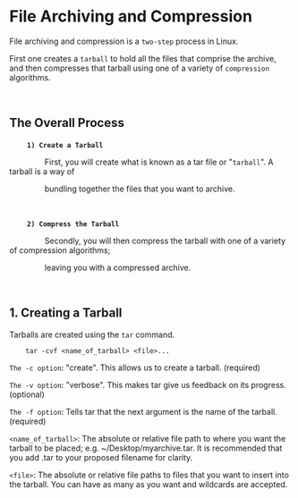 # **File Archiving and Compression**

File archiving and compression is a `two-step` process in Linux.

First one creates a `tarball` to hold all the files that comprise the archive, and then
compresses that tarball using one of a variety of `compression` algorithms.

&nbsp;

## **The Overall Process**

&nbsp; &nbsp; &nbsp; &nbsp; **`1) Create a Tarball`**

&nbsp; &nbsp; &nbsp; &nbsp; &nbsp; &nbsp; &nbsp; &nbsp; First, you will create what is known as a tar file or "`tarball`". A tarball is a way of 

&nbsp; &nbsp; &nbsp; &nbsp; &nbsp; &nbsp; &nbsp; &nbsp; bundling together the files that you want to archive.

&nbsp;

&nbsp; &nbsp; &nbsp; &nbsp; **`2) Compress the Tarball`**

&nbsp; &nbsp; &nbsp; &nbsp; &nbsp; &nbsp; &nbsp; &nbsp; Secondly, you will then compress the tarball with one of a variety of compression algorithms; 

&nbsp; &nbsp; &nbsp; &nbsp; &nbsp; &nbsp; &nbsp; &nbsp; leaving you with a compressed archive.

&nbsp;

## **1. Creating a Tarball**

Tarballs are created using the `tar` command.

        tar -cvf <name_of_tarball> <file>...

`The -c option`: "create". This allows us to create a tarball. (required)

`The -v option`: "verbose". This makes tar give us feedback on its progress. (optional)

`The -f option`: Tells tar that the next argument is the name of the tarball. (required)

`<name_of_tarball>`: The absolute or relative file path to where you want the tarball to be placed;
e.g. ~/Desktop/myarchive.tar. It is recommended that you add .tar to your proposed filename for clarity.

`<file>`: The absolute or relative file paths to files that you want to insert into the tarball. You can have as many as you want and wildcards are accepted.